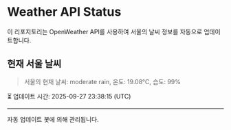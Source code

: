 
# Weather API Status

이 리포지토리는 OpenWeather API를 사용하여 서울의 날씨 정보를 자동으로 업데이트합니다.

## 현재 서울 날씨
> 서울의 현재 날씨: moderate rain, 온도: 19.08°C, 습도: 99%

⏳ 업데이트 시간: 2025-09-27 23:38:15 (UTC)

---
자동 업데이트 봇에 의해 관리됩니다.
